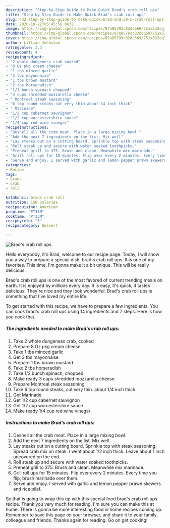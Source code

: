 ```yaml
---
description: "Step-by-Step Guide to Make Quick Brad's crab roll ups"
title: "Step-by-Step Guide to Make Quick Brad's crab roll ups"
slug: 432-step-by-step-guide-to-make-quick-brad-and-39-s-crab-roll-ups
date: 2020-10-22T05:45:56.063Z
image: https://img-global.cpcdn.com/recipes/87a85793c82dc669/751x532cq70/brads-crab-roll-ups-recipe-main-photo.jpg
thumbnail: https://img-global.cpcdn.com/recipes/87a85793c82dc669/751x532cq70/brads-crab-roll-ups-recipe-main-photo.jpg
cover: https://img-global.cpcdn.com/recipes/87a85793c82dc669/751x532cq70/brads-crab-roll-ups-recipe-main-photo.jpg
author: Lillian Johnston
ratingvalue: 3.3
reviewcount: 4
recipeingredient:
- "2 whole dungeness crab cooked"
- "8 Oz pkg cream cheese"
- "1 tbs minced garlic"
- "3 tbs mayonnaise"
- "1 tbs brown mustard"
- "2 tbs horseradish"
- "1/2 bunch spinach chopped"
- "3 cups shredded mozzarella cheese"
- " Montreal steak seasoning"
- "6 top round steaks cut very thin about 14 inch thick"
- " Marinade"
- "1/2 cup cabernet sauvignon"
- "1/2 cup worcestershire sauce"
- "1/4 cup red wine vinegar"
recipeinstructions:
- "Deshell all the crab meat. Place in a large mixing bowl."
- "Add the next 7 ingredients on the list. Mix well"
- "Lay steaks out on a cutting board. Sprinkle top with steak seasoning. Spread crab mix on steak. I went about 1/2 inch thick. Leave about 1 inch uncovered on the end."
- "Roll steak up and secure with water soaked toothpicks."
- "Preheat grill to 375. Brush and clean. Meanwhile mix marinade."
- "Grill roll ups for 15 minutes. Flip over every 2 minutes. Every time you flip, brush marinade over them."
- "Serve and enjoy. I served with garlic and lemon pepper prawn skewers and rice pilaf."
categories:
- Recipe
tags:
- brads
- crab
- roll

katakunci: brads crab roll 
nutrition: 150 calories
recipecuisine: American
preptime: "PT33M"
cooktime: "PT33M"
recipeyield: "3"
recipecategory: Dessert

---
```



![Brad&#39;s crab roll ups](https://img-global.cpcdn.com/recipes/87a85793c82dc669/751x532cq70/brads-crab-roll-ups-recipe-main-photo.jpg)

Hello everybody, it's Brad, welcome to our recipe page. Today, I will show you a way to prepare a special dish, brad&#39;s crab roll ups. It is one of my favorites. This time, I'm gonna make it a bit unique. This will be really delicious.

Brad&#39;s crab roll ups is one of the most favored of current trending meals on earth. It is enjoyed by millions every day. It is easy, it's quick, it tastes delicious. They're nice and they look wonderful. Brad&#39;s crab roll ups is something that I've loved my entire life.




To get started with this recipe, we have to prepare a few ingredients. You can cook brad&#39;s crab roll ups using 14 ingredients and 7 steps. Here is how you cook that.

<!--inarticleads1-->

##### The ingredients needed to make Brad&#39;s crab roll ups:

1. Take 2 whole dungeness crab, cooked
1. Prepare 8 Oz pkg cream cheese
1. Take 1 tbs minced garlic
1. Get 3 tbs mayonnaise
1. Prepare 1 tbs brown mustard
1. Take 2 tbs horseradish
1. Take 1/2 bunch spinach, chopped
1. Make ready 3 cups shredded mozzarella cheese
1. Prepare  Montreal steak seasoning
1. Take 6 top round steaks, cut very thin. about 1/4 inch thick
1. Get  Marinade
1. Get 1/2 cup cabernet sauvignon
1. Get 1/2 cup worcestershire sauce
1. Make ready 1/4 cup red wine vinegar




<!--inarticleads2-->

##### Instructions to make Brad&#39;s crab roll ups:

1. Deshell all the crab meat. Place in a large mixing bowl.
1. Add the next 7 ingredients on the list. Mix well
1. Lay steaks out on a cutting board. Sprinkle top with steak seasoning. Spread crab mix on steak. I went about 1/2 inch thick. Leave about 1 inch uncovered on the end.
1. Roll steak up and secure with water soaked toothpicks.
1. Preheat grill to 375. Brush and clean. Meanwhile mix marinade.
1. Grill roll ups for 15 minutes. Flip over every 2 minutes. Every time you flip, brush marinade over them.
1. Serve and enjoy. I served with garlic and lemon pepper prawn skewers and rice pilaf.




So that is going to wrap this up with this special food brad&#39;s crab roll ups recipe. Thank you very much for reading. I'm sure you can make this at home. There is gonna be more interesting food in home recipes coming up. Remember to save this page on your browser, and share it to your family, colleague and friends. Thanks again for reading. Go on get cooking!
